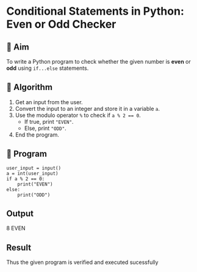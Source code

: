 # Conditional Statements in Python: Even or Odd Checker

## 🎯 Aim
To write a Python program to check whether the given number is **even** or **odd** using `if...else` statements.

## 🧠 Algorithm
1. Get an input from the user.
2. Convert the input to an integer and store it in a variable `a`.
3. Use the modulo operator `%` to check if `a % 2 == 0`.
   - If true, print `"EVEN"`.
   - Else, print `"ODD"`.
4. End the program.

## 🧾 Program
```
user_input = input()
a = int(user_input)
if a % 2 == 0:
    print("EVEN")
else:
    print("ODD")
```

## Output
8
EVEN
## Result
Thus the given program is verified and executed sucessfully
